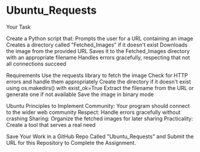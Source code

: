 # Ubuntu_Requests
Your Task

Create a Python script that:
Prompts the user for a URL containing an image
Creates a directory called "Fetched_Images" if it doesn't exist
Downloads the image from the provided URL
Saves it to the Fetched_Images directory with an appropriate filename
Handles errors gracefully, respecting that not all connections succeed

Requirements
Use the requests library to fetch the image
Check for HTTP errors and handle them appropriately
Create the directory if it doesn't exist using os.makedirs() with exist_ok=True
Extract the filename from the URL or generate one if not available
Save the image in binary mode

Ubuntu Principles to Implement
Community: Your program should connect to the wider web community
Respect: Handle errors gracefully without crashing
Sharing: Organize the fetched images for later sharing
Practicality: Create a tool that serves a real need

Save Your Work in a GitHub Repo Called "Ubuntu_Requests" and Submit the URL for this Repository to Complete the Assignment. 